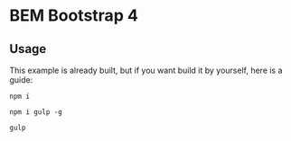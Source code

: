 # BEM Bootstrap 4

## Usage
This example is already built, but if you want build it by yourself, here is a guide:

`npm i`

`npm i gulp -g`

`gulp`
